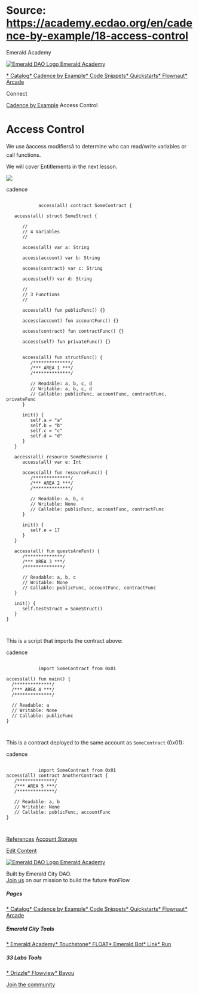 # Source: https://academy.ecdao.org/en/cadence-by-example/18-access-control

Emerald Academy





[![Emerald DAO Logo](/ea-logo.png)
Emerald Academy](/en/)


[* Catalog](/en/catalog)[* Cadence by Example](/en/cadence-by-example)[* Code Snippets](/en/snippets)[* Quickstarts](/en/quickstarts)[* Flownaut](https://flownaut.ecdao.org)[* Arcade](https://arcade.ecdao.org)

Connect



[Cadence by Example](/en/cadence-by-example)
Access Control

# Access Control

We use âaccess modifiersâ to determine who can read/write variables or call functions.

We will cover Entitlements in the next lesson.

![](/tutorials/access-control.png)

cadence

```
		
			access(all) contract SomeContract {

   access(all) struct SomeStruct {

      //
      // 4 Variables
      //

      access(all) var a: String

      access(account) var b: String

      access(contract) var c: String

      access(self) var d: String

      //
      // 3 Functions
      //

      access(all) fun publicFunc() {}

      access(account) fun accountFunc() {}

      access(contract) fun contractFunc() {}

      access(self) fun privateFunc() {}


      access(all) fun structFunc() {
         /**************/
         /*** AREA 1 ***/
         /**************/

         // Readable: a, b, c, d
         // Writable: a, b, c, d
         // Callable: publicFunc, accountFunc, contractFunc, privateFunc
      }

      init() {
         self.a = "a"
         self.b = "b"
         self.c = "c"
         self.d = "d"
      }
   }

   access(all) resource SomeResource {
      access(all) var e: Int

      access(all) fun resourceFunc() {
         /**************/
         /*** AREA 2 ***/
         /**************/

         // Readable: a, b, c
         // Writable: None
         // Callable: publicFunc, accountFunc, contractFunc
      }

      init() {
         self.e = 17
      }
   }

   access(all) fun questsAreFun() {
      /**************/
      /*** AREA 3 ***/
      /**************/

      // Readable: a, b, c
      // Writable: None
      // Callable: publicFunc, accountFunc, contractFunc
   }

   init() {
      self.testStruct = SomeStruct()
   }
}
		 
	
```

This is a script that imports the contract above:

cadence

```
		
			import SomeContract from 0x01

access(all) fun main() {
  /**************/
  /*** AREA 4 ***/
  /**************/

  // Readable: a
  // Writable: None
  // Callable: publicFunc
}
		 
	
```

This is a contract deployed to the same account as `SomeContract` (0x01):

cadence

```
		
			import SomeContract from 0x01
access(all) contract AnotherContract {
   /**************/
   /*** AREA 5 ***/
   /**************/

   // Readable: a, b
   // Writable: None
   // Callable: publicFunc, accountFunc
}
		 
	
```

[References](/en/cadence-by-example/17-references)
[Account Storage](/en/cadence-by-example/19-account-storage)

[Edit Content](https://github.com/emerald-dao/emerald-academy-v2/tree/main/src/lib/content/cadence-by-example/en/18-access-control.md)



[![Emerald DAO Logo](/ea-logo.png)
Emerald Academy](/en/)

Built by Emerald City DAO.  
[Join us](https://discord.gg/emerald-city-906264258189332541) on our mission to build the future #onFlow

##### Pages

[* Catalog](/en/catalog)[* Cadence by Example](/en/cadence-by-example)[* Code Snippets](/en/snippets)[* Quickstarts](/en/quickstarts)[* Flownaut](https://flownaut.ecdao.org)[* Arcade](https://arcade.ecdao.org)


##### Emerald City Tools

[* Emerald Academy](https://academy.ecdao.org/)[* Touchstone](https://touchstone.city/)[* FLOAT](https://floats.city/)[* Emerald Bot](https://bot.ecdao.org/)[* Link](https://link.ecdao.org/)[* Run](https://run.ecdao.org/)


##### 33 Labs Tools

[* Drizzle](https://drizzle33.app/)[* Flowview](https://flowview.app/)[* Bayou](https://bayou33.app/)

[Join the community](https://discord.gg/emerald-city-906264258189332541)